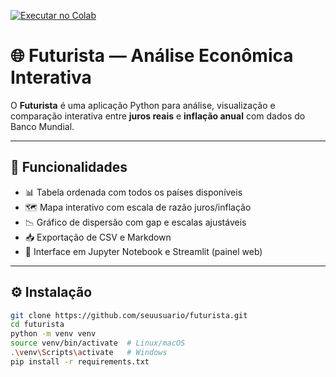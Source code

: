 [![Executar no Colab](https://colab.research.google.com/assets/colab-badge.svg)](https://colab.research.google.com/github/peder1981/futurista/blob/main/futurista_interativo.ipynb)

# 🌐 Futurista — Análise Econômica Interativa

O **Futurista** é uma aplicação Python para análise, visualização e comparação interativa entre **juros reais** e **inflação anual** com dados do Banco Mundial.

---

## 🚀 Funcionalidades

- 📊 Tabela ordenada com todos os países disponíveis
- 🗺️ Mapa interativo com escala de razão juros/inflação
- 📉 Gráfico de dispersão com gap e escalas ajustáveis
- 📥 Exportação de CSV e Markdown
- 📓 Interface em Jupyter Notebook e Streamlit (painel web)

---

## ⚙️ Instalação

```bash
git clone https://github.com/seuusuario/futurista.git
cd futurista
python -m venv venv
source venv/bin/activate  # Linux/macOS
.\venv\Scripts\activate   # Windows
pip install -r requirements.txt

